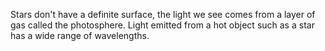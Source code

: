 Stars don't have a definite surface, the light we see comes from a layer of gas called the photosphere. Light emitted from a hot object such as a star has a wide range of wavelengths.

